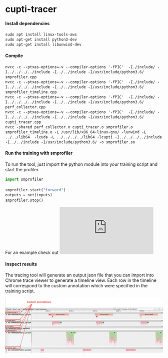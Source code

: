 # cupti-tracer

#### Install dependencies
```
sudo apt install linux-tools-aws
sudo apt-get install python3-dev
sudo apt-get install libunwind-dev
```
#### Compile
```
nvcc -c --ptxas-options=-v --compiler-options '-fPIC'  -I./include/ -I../../../../include -I../../include -I/usr/include/python3.6/ smprofiler.cpp
nvcc -c --ptxas-options=-v --compiler-options '-fPIC'  -I./include/ -I../../../../include -I../../include -I/usr/include/python3.6/ smprofiler_timeline.cpp
nvcc -c --ptxas-options=-v --compiler-options '-fPIC'  -I./include/ -I../../../../include -I../../include -I/usr/include/python3.6/ perf_collector.cpp
nvcc -c --ptxas-options=-v --compiler-options '-fPIC'  -I./include/ -I../../../../include -I../../include -I/usr/include/python3.6/ cupti_tracer.cpp
nvcc -shared perf_collector.o cupti_tracer.o smprofiler.o smprofiler_timeline.o -L /usr/lib/x86_64-linux-gnu/ -lunwind -L ../../lib64  -lcuda -L ../../../../lib64 -lcupti -I../../../../include -I../../include -I/usr/include/python3.6/ -o smprofiler.so
```

#### Run the training with smprofiler

To run the tool, just import the python module into your training script and start the profiler.
``` python
import smprofiler

smprofiler.start("forward")
outputs = net(inputs)
smprofiler.stop()

```
For an example check out ![train.py](https://github.com/NRauschmayr/cupti-tracer/blob/main/train.py)

#### Inspect results
The tracing tool will generate an output json file that you can import into Chrome trace viewer to generate a timeline view. Each row in the timeline will correspond to the custom annotation which were specified in the training script.

![](images/timeline-view.png)
